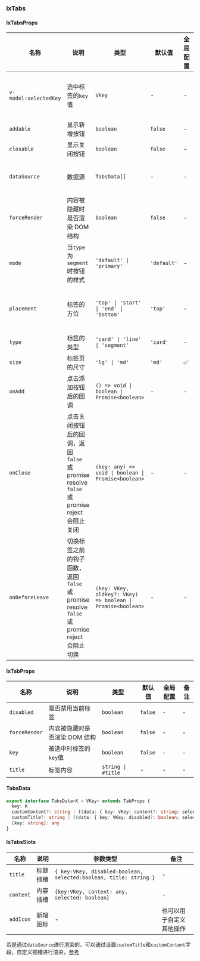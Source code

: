 
### IxTabs

#### IxTabsProps

| 名称 | 说明 | 类型  | 默认值 | 全局配置 | 备注 |
| --- | --- | --- | --- | --- | --- |
| `v-model:selectedKey` | 选中标签的`key`值 | `VKey`  | - | - | 当没有传此值时，默认选中第一个 |
| `addable` | 显示新增按钮 | `boolean` | `false`| - | - |
| `closable` | 显示关闭按钮 | `boolean` | `false`| - | - |
| `dataSource` | 数据源 | `TabsData[]` | - | - | 优先级高于 `default` 插槽 |
| `forceRender` | 内容被隐藏时是否渲染 DOM 结构 | `boolean` | `false` | - | - |
| `mode` | 当`type`为`segment`时按钮的样式 | `'default' \| 'primary'` | `'default'` | - | - |
| `placement` | 标签的方位 | `'top' \| 'start' \| 'end' \| 'bottom'` | `'top'` | - | 其他类型仅在type为`line`生效 |
| `type` | 标签的类型 | `'card' \| 'line' \| 'segment'` | `'card'`| - | - |
| `size` | 标签页的尺寸 | `'lg' \| 'md'` | `'md'` | ✅ | - |
| `onAdd` | 点击添加按钮后的回调 | `() => void \| boolean \| Promise<boolean>` | - | - |
| `onClose` | 点击关闭按钮后的回调，返回 `false` 或 promise resolve `false` 或 promise reject 会阻止关闭 | `(key: any) => void \| boolean \| Promise<boolean>` | - | - |
| `onBeforeLeave` | 切换标签之前的钩子函数，返回 `false` 或 promise resolve `false` 或 promise reject 会阻止切换 | `(key: VKey, oldKey?: VKey) => boolean \| Promise<boolean>`| - | - | - |

#### IxTabProps

| 名称 | 说明 | 类型  | 默认值 | 全局配置 | 备注 |
| --- | --- | --- | --- | --- | --- |
| `disabled` | 是否禁用当前标签 | `boolean` | `false` | - | - |
| `forceRender` | 内容被隐藏时是否渲染 DOM 结构 | `boolean` | `false` | - | - |
| `key` | 被选中时标签的`key`值 | `boolean` | `false` | - | - |
| `title` | 标签内容 | `string \| #title` | - | - | - |

#### TabsData

```ts
export interface TabsData<K = VKey> extends TabProps {
  key: K
  customContent?: string | ((data: { key: VKey; content?: string; selected?: boolean }) => VNodeChild)
  customTitle?: string | ((data: { key: VKey; disabled?: boolean; selected?: boolean; title?: string }) => VNodeChild)
  [key: string]: any
}
```

#### IxTabsSlots

| 名称 | 说明 | 参数类型 | 备注 |
| --- | --- | --- | --- |
| `title` | 标题插槽 | `{ key:VKey, disabled:boolean, selected:boolean, title: string }` | - |
| `content` | 内容插槽 | `{key:VKey, content: any, selected: boolean}` | - |
| `addIcon` | 新增图标 | - | 也可以用于自定义其他操作 |

若是通过`dataSource`进行渲染的，可以通过设置`customTitle`和`customContent`字段，自定义插槽进行渲染，[参考](/components/tabs/zh?tab=demo#components-tabs-custom-tab)
